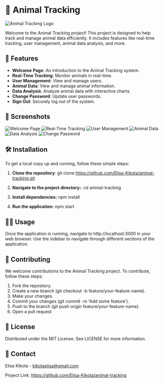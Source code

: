# 🐾 Animal Tracking

![Animal Tracking Logo](./src/assets/logo.png)

Welcome to the Animal Tracking project! This project is designed to help track and manage animal data efficiently. It includes features like real-time tracking, user management, animal data analysis, and more.

## 🚀 Features

- **Welcome Page**: An introduction to the Animal Tracking system.
- **Real-Time Tracking**: Monitor animals in real-time.
- **User Management**: View and manage users.
- **Animal Data**: View and manage animal information.
- **Data Analysis**: Analyze animal data with interactive charts.
- **Change Password**: Update user passwords.
- **Sign Out**: Securely log out of the system.

## 📸 Screenshots

![Welcome Page](./src/assets/screenshots/welcome.png)
![Real-Time Tracking](./src/assets/screenshots/realtime.png)
![User Management](./src/assets/screenshots/users.png)
![Animal Data](./src/assets/screenshots/animals.png)
![Data Analysis](./src/assets/screenshots/analysis.png)
![Change Password](./src/assets/screenshots/change_password.png)

## 🛠 Installation

To get a local copy up and running, follow these simple steps:

1. **Clone the repository**:
   git clone https://github.com/Elisa-Kikota/animal-tracking.git

2. **Navigate to the project directory:**:
    cd animal-tracking

3. **Install dependencies:**
    npm install

4. **Run the application:**
    npm start

## 🧑‍💻 Usage

Once the application is running, navigate to http://localhost:3000 in your web browser. Use the sidebar to navigate through different sections of the application.

## 👥 Contributing
We welcome contributions to the Animal Tracking project. To contribute, follow these steps:

1. Fork the repository.
2. Create a new branch (git checkout -b feature/your-feature-name).
3. Make your changes.
4. Commit your changes (git commit -m 'Add some feature').
5. Push to the branch (git push origin feature/your-feature-name).
6. Open a pull request

## 📝 License
Distributed under the MIT License. See LICENSE for more information.

## 📧 Contact
Elisa Kikota - kikotaelisa@gmail.com

Project Link: https://github.com/Elisa-Kikota/animal-tracking